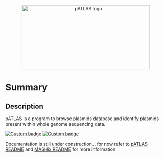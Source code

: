<p align="center">
  <a href=#>
    <img height="200" width="400" title="pATLAS" alt="pATLAS logo" 
    src="https://raw.githubusercontent.com/tiagofilipe12/pATLAS/master/docs/gitbook/images/pATLAS_black.png"/>
  </a>
  <br/>
</p>

# Summary

## Description

pATLAS is a program to browse plasmids database and identify plasmids present
 within whole genome sequencing data.

[![Custom badge](https://img.shields.io/badge/under-development-yellow.svg)](https://github.com/tiagofilipe12/pATLAS/tree/api)
[![Custom badge](https://img.shields.io/badge/HTS-plasmids-blue.svg)](https://github.com/tiagofilipe12/pATLAS/tree/api)

Documentation is still under construction... for now refer to 
[pATLAS README](https://github.com/tiagofilipe12/pATLAS/blob/api/db_manager/db_app/templates/README.md) and [MASHix README](https://github.com/tiagofilipe12/MASHix/blob/master/README.md) for more information.

